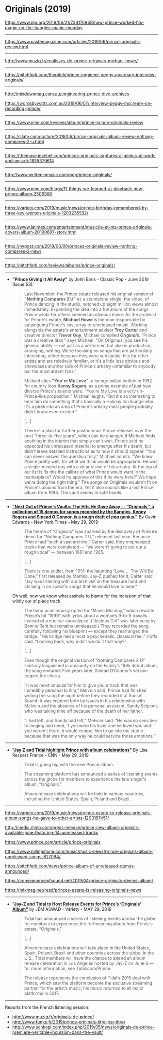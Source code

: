 
# Originals (2019)

https://www.npr.org/2019/06/21/734176868/how-prince-worked-his-magic-on-the-bangles-manic-monday

----

https://www.pastemagazine.com/articles/2019/06/prince-originals-review.html

----

http://www.muziq.fr/coulisses-de-prince-originals-michael-howe/

----

https://pitchfork.com/thepitch/prince-engineer-peggy-mccreary-interview-originals/

----

http://mixdownmag.com.au/engineering-prince-dive-archives

https://wordsbywatts.com.au/2019/06/07/interview-peggy-mccreary-on-recording-prince/

----

https://www.nme.com/reviews/album/prince-prince-originals-review

----

https://slate.com/culture/2019/06/prince-originals-album-review-nothing-compares-2-u.html

----

https://themuse.jezebel.com/princes-originals-captures-a-genius-at-work-and-an-arti-1835379614

----

http://www.writteninmusic.com/pop/prince-originals/

----

https://www.nme.com/blogs/11-things-we-learned-at-playback-new-prince-album-2506506

----

https://variety.com/2019/music/news/prince-birthday-remembered-by-three-key-women-originals-1203235532/

----

https://www.latimes.com/entertainment/music/la-et-ms-prince-originals-covers-album-20190607-story.html

----

https://nypost.com/2019/06/06/princes-originals-review-nothing-compares-2-new/

----

https://pitchfork.com/reviews/albums/prince-originals/

----

 - **"Prince Giving It All Away"** by John Earls - Classic Pop - June 2019 (Issue 53):

    > Last November, the Prince estate released his original version of **"Nothing Compares 2 U"** as a standalone single: the video, of Prince dancing in the studio, notched up eight million views almost immediately. Expanding the idea into a full album of the songs Prince wrote for others seemed an obvious move. As the archivist for Prince's estate, **Michael Howe** is the man responsible for cataloguing Prince's vast array of unreleased music. Working alongside the estate's entertainment advisor **Troy Carter** and creative director **Trevor Guy**, Michael compiled ***Originals***. "Prince was a creative titan," says Michael. "On *Originals*, you see his general ability — not just as a performer, but also in production, arranging, writing. We're focusing on songs that are particularly interesting, either because they were substantial hits for other artists and are relatively familiar, or it's a little less obvious and showcases another side of Prince's artistry unfamiliar to anybody bar the most ardent fans."
	>
	> Michael cites **"You're My Love"**, a lounge ballad written in 1982 for country icon **Kenny Rogers**, as a prime example of just how diverse Prince's talents were. "You're My Love is a very un-Prince-like proposition," Michael laughs. "But it's so interesting to hear him do something that's basically a Holiday Inn lounge vibe. It's a peek into an area of Prince's artistry most people probably didn't know even existed."
	>
    > [...]
    > 
	> There is a plan for further posthumous Prince releases over the next "three-to-five years", which can be changed if Michael finds anything in the interim that simply can't wait. Prince said he expected his unreleased material to emerge after his death, but didn't leave detailed instructions as to how it should appear. "You can never answer the question fully," Michael admits. "We knew Prince pretty well, for what we think would be appropriate. He was a single-minded guy with a clear vision of his artistry. At the top of our list is 'Is this the calibre of what Prince would want in the marketplace? Would he approve of this if he were here?' We hope we're doing the right thing." The songs on Originals wouldn't fit on Prince's albums from the era. Yet it also sounds like a lost Prince album from 1984. The vault seems in safe hands.

----

 - [**"Next Out of Prince’s Vaults: The Hits He Gave Away -- “Originals,” a collection of 15 demos for songs recorded by the Bangles, Kenny Rogers and Sinead O’Connor, is a rough draft of pop genius."**](https://www.nytimes.com/2019/05/29/arts/music/prince-originals-demo-album.html) By Gavin Edwards - New York Times - May 29, 2019
 
    > The theme of “Originals” was sparked by the discovery of Prince’s demo for “Nothing Compares 2 U,” released last year. Because Prince had “such a vast archive,” Carter said, they emphasized tracks that were completed — “we weren’t going to put out a rough vocal” — between 1981 and 1985.
    > 
    > [...]
    > 
    > There is one outlier, from 1991: the haunting “Love … Thy Will Be Done,” first released by Martika. Jay-Z pushed for it, Carter said: “Jay was listening with our archivist on the treasure hunt and chiming in on specific songs that he would love to hear.”
	
	Oh well, now we know what asshole to blame for the inclusion of that wildly out of place track.
	
    > The band unanimously opted for “Manic Monday,” which rewrote Prince’s hit “1999” with lyrics about a woman’s 9-to-5 travails instead of a nuclear apocalypse. (“Jealous Girl” was later sung by Bonnie Raitt but remains unreleased.) They recorded the song, carefully following his blueprint — except they rearranged the bridge. “His bridge had almost a psychedelic, classical feel,” Hoffs said. “Looking back, why didn’t we do it that way?”
    > 
    > [...]
    > 
    > Even though the original version of “Nothing Compares 2 U” similarly languished in obscurity on the Family’s 1985 debut album, the song endured: Five years later, Sinead O’Connor’s version topped the charts.
    > 
    > “It was most unusual for him to give you a track that was incredibly personal to him,” Melvoin said. Prince had finished writing the song the night before they recorded it at Sunset Sound. It was inspired both by issues in his relationship with Melvoin and the absence of his personal assistant, Sandy Scipioni, who was taking time off because of the death of her father.
    > 
    > “I had left, and Sandy had left,” Melvoin said. “He was so sensitive to longing and need, if you were his lover and he loved you and you weren’t there, it would compel him to go into the studio because that was the only way he could service those emotions.”
	
----

 - [**"Jay Z and Tidal highlight Prince with album celebrations"**](https://edition.cnn.com/2019/05/29/entertainment/prince-jay-tidal-album/index.html) By Lisa Respers France - CNN - May 29, 2019

    > Tidal is going big with the new Prince album.
    > 
    > The streaming platform has announced a series of listening events across the globe for members to experience the late singer's album, "Originals."
    > 
    > Album release celebrations will be held in various countries, including the United States, Spain, Poland and Brazil.

----

https://variety.com/2019/music/news/prince-estate-to-release-originals-album-songs-he-gave-to-other-artists-1203197451/

http://media.rhino.com/press-release/prince-new-album-originals-available-june-featuring-14-unreleased-tracks

https://www.prince.com/article/prince-originals


https://www.rollingstone.com/music/music-news/prince-originals-album-unreleased-songs-827084/

https://pitchfork.com/news/prince-album-of-unreleased-demos-announced/

https://consequenceofsound.net/2019/04/prince-originals-demos-album/

https://mixmag.net/read/princes-estate-is-releasing-originals-news

----

- [**"Jay-Z and Tidal to Host Release Events for Prince’s ‘Originals’ Album"**](https://variety.com/2019/digital/news/jay-z-and-tidal-to-host-release-events-for-princes-originals-album-1203227567/) by JEM ASWAD - Variety - MAY 29, 2019

    > Tidal has announced a series of listening events across the globe for members to experience the forthcoming album from Prince’s estate, “Originals.”
    >
    > [...]
    >
    > Album release celebrations will take place in the United States, Spain, Poland, Brazil and other countries across the globe. In the U.S., Tidal members will have the chance to attend an album release celebration in Los Angeles hosted by Jay-Z on June 6 — for more information, see Tidal.com/Prince.
    >
    > The release represents the conclusion of Tidal’s 2015 deal with Prince, which saw the platform become the exclusive streaming partner for the artist’s music; his music returned to all major platforms in 2017.

----

Reports from the French listening session:

- http://www.muziq.fr/originals-de-prince/
- http://www.funku.fr/2019/prince-originals-titre-par-titre/
- http://www.schkopi.com/index.php/2019/05/news/originals-de-prince-premiere-veritable-incursion-dans-the-vault/

